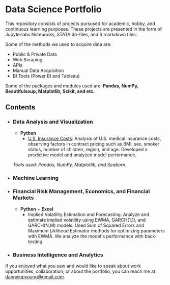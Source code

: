 # Data Science Portfolio #

This repository consists of projects pursused for academic, hobby, and continuous learning purposes. These projects are presented in the form of Jupyterlabs Notebooks, STATA do-files, and R markdown files. 

Some of the methods we used to acquire data are: 

* Public & Private Data
* Web Scraping
* APIs
* Manual Data Acquisition
* BI Tools (Power BI and Tableau)

Some of the packages and modules used are: __Pandas, NumPy, Beautifulsoup, Matplotlib, Scikit, and etc.__

## Contents ##

* ### Data Analysis and Visualization ###

	* __Python__
		* [U.S. Insurance Costs](https://github.com/dannyinpyoung/Data-Science-Portfolio/tree/main/Portfolio%20Project): Analysis of U.S. medical insurance costs, observing factors in contract pricing such as BMI, sex, smoker status, number of children, region, and age. Developed a predictive model and analyzed model performance. 
		
	_Tools used: Pandas, NumPy, Matplotlib, and Seaborn._
	
* ### Machine Learning ###

* ### Financial Risk Management, Economics, and Financial Markets ###
	* __Python__ + __Excel__
		* Implied Volatility Estimation and Forecasting: Analyze and estimate implied volatility using EWMA, GARCH(1,1), and GARCH(N,M) models. Used Sum of Squared Errors and Maximum Liklihood Estimator methods for optimizing parameters with EWMA. We analyze the model's performance with back-testing.

* ### Business Intelligence and Analytics ###

If you enjoyed what you saw and would like to speak about work opportunities, collaboration, or about the portfolio, you can reach me at [dannyinpyoung@gmail.com](dannyinpyoung@gmail.com). 

